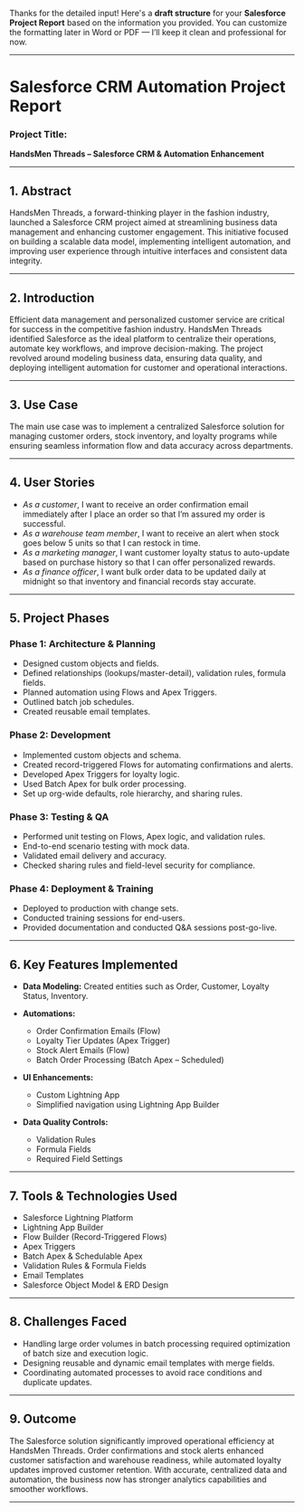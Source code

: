 Thanks for the detailed input! Here's a **draft structure** for your **Salesforce Project Report** based on the information you provided. You can customize the formatting later in Word or PDF — I’ll keep it clean and professional for now.

---

# **Salesforce CRM Automation Project Report**

### **Project Title:**

**HandsMen Threads – Salesforce CRM & Automation Enhancement**

---

## **1. Abstract**

HandsMen Threads, a forward-thinking player in the fashion industry, launched a Salesforce CRM project aimed at streamlining business data management and enhancing customer engagement. This initiative focused on building a scalable data model, implementing intelligent automation, and improving user experience through intuitive interfaces and consistent data integrity.

---

## **2. Introduction**

Efficient data management and personalized customer service are critical for success in the competitive fashion industry. HandsMen Threads identified Salesforce as the ideal platform to centralize their operations, automate key workflows, and improve decision-making. The project revolved around modeling business data, ensuring data quality, and deploying intelligent automation for customer and operational interactions.

---

## **3. Use Case**

The main use case was to implement a centralized Salesforce solution for managing customer orders, stock inventory, and loyalty programs while ensuring seamless information flow and data accuracy across departments.

---

## **4. User Stories**

* *As a customer*, I want to receive an order confirmation email immediately after I place an order so that I’m assured my order is successful.
* *As a warehouse team member*, I want to receive an alert when stock goes below 5 units so that I can restock in time.
* *As a marketing manager*, I want customer loyalty status to auto-update based on purchase history so that I can offer personalized rewards.
* *As a finance officer*, I want bulk order data to be updated daily at midnight so that inventory and financial records stay accurate.

---

## **5. Project Phases**

### **Phase 1: Architecture & Planning**

* Designed custom objects and fields.
* Defined relationships (lookups/master-detail), validation rules, formula fields.
* Planned automation using Flows and Apex Triggers.
* Outlined batch job schedules.
* Created reusable email templates.

### **Phase 2: Development**

* Implemented custom objects and schema.
* Created record-triggered Flows for automating confirmations and alerts.
* Developed Apex Triggers for loyalty logic.
* Used Batch Apex for bulk order processing.
* Set up org-wide defaults, role hierarchy, and sharing rules.

### **Phase 3: Testing & QA**

* Performed unit testing on Flows, Apex logic, and validation rules.
* End-to-end scenario testing with mock data.
* Validated email delivery and accuracy.
* Checked sharing rules and field-level security for compliance.

### **Phase 4: Deployment & Training**

* Deployed to production with change sets.
* Conducted training sessions for end-users.
* Provided documentation and conducted Q\&A sessions post-go-live.

---

## **6. Key Features Implemented**

* **Data Modeling:** Created entities such as Order, Customer, Loyalty Status, Inventory.
* **Automations:**

  * Order Confirmation Emails (Flow)
  * Loyalty Tier Updates (Apex Trigger)
  * Stock Alert Emails (Flow)
  * Batch Order Processing (Batch Apex – Scheduled)
* **UI Enhancements:**

  * Custom Lightning App
  * Simplified navigation using Lightning App Builder
* **Data Quality Controls:**

  * Validation Rules
  * Formula Fields
  * Required Field Settings

---

## **7. Tools & Technologies Used**

* Salesforce Lightning Platform
* Lightning App Builder
* Flow Builder (Record-Triggered Flows)
* Apex Triggers
* Batch Apex & Schedulable Apex
* Validation Rules & Formula Fields
* Email Templates
* Salesforce Object Model & ERD Design

---

## **8. Challenges Faced**

* Handling large order volumes in batch processing required optimization of batch size and execution logic.
* Designing reusable and dynamic email templates with merge fields.
* Coordinating automated processes to avoid race conditions and duplicate updates.

---

## **9. Outcome**

The Salesforce solution significantly improved operational efficiency at HandsMen Threads. Order confirmations and stock alerts enhanced customer satisfaction and warehouse readiness, while automated loyalty updates improved customer retention. With accurate, centralized data and automation, the business now has stronger analytics capabilities and smoother workflows.

---




